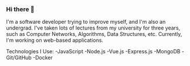 ### Hi there 👋

I'm a software developer trying to improve myself, and I'm also an undergrad. I've taken lots of lectures from my university for three years, such as Computer Networks, Algorithms, Data Structures, etc. Currently, I'm working on web-based applications.

Technologies I Use:
-JavaScript
-Node.js
-Vue.js
-Express.js
-MongoDB
-Git/GitHub 
-Docker
